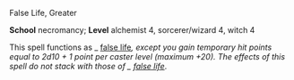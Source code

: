 False Life, Greater

**School** necromancy; **Level** alchemist 4, sorcerer/wizard 4, witch 4

This spell functions as _ [false life](spells/falseLife#_false-life)_, except you gain temporary hit points equal to 2d10 + 1 point per caster level (maximum +20). The effects of this spell do not stack with those of _ [false life](spells/falseLife#_false-life)_.

